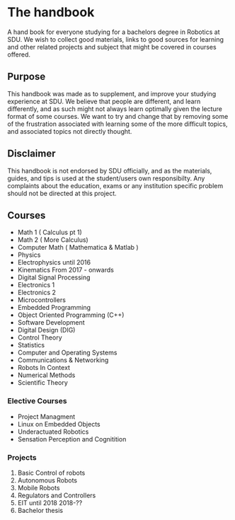 # The handbook
A hand book for everyone studying for a bachelors degree in Robotics at SDU.
We wish to collect good materials, links to good sources for learning and other related projects and subject that might be covered in courses offered. 
## Purpose
This handbook was made as to supplement, and improve your studying experience at SDU. We believe that people are different, and learn differently, and as such might not always learn optimally given the lecture format of some courses. We want to try and change that by removing some of the frustration associated with learning some of the more difficult topics, and associated topics not directly thought. 
## Disclaimer
This handbook is not endorsed by SDU officially, and as the materials, guides, and tips is used at the student/users own responsibilty. Any complaints about the education, exams or any institution specific problem should not be directed at this project.
## Courses
* Math 1 ( Calculus pt 1)
* Math 2 ( More Calculus)
* Computer Math ( Mathematica & Matlab )
* Physics
* Electrophysics  until 2016
* Kinematics From 2017 - onwards
* Digital Signal Processing
* Electronics 1
* Electronics 2
* Microcontrollers
* Embedded Programming
* Object Oriented Programming (C++)
* Software Development
* Digital Design (DIG)
* Control Theory
* Statistics
* Computer and Operating Systems
* Communications & Networking
* Robots In Context
* Numerical Methods
* Scientific Theory
### Elective Courses
* Project Managment
* Linux on Embedded Objects
* Underactuated Robotics
* Sensation Perception and Cognitition
### Projects
1. Basic Control of robots
2. Autonomous Robots
3. Mobile Robots
4. Regulators and Controllers
5. EIT until 2018 2018-??
6. Bachelor thesis
